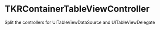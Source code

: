 TKRContainerTableViewController
===============================

Split the controllers for UITableViewDataSource and UITableViewDelegate
